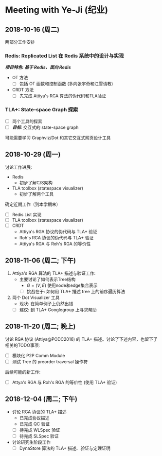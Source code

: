 ﻿# Meeting with Ye-Ji (纪业)

## 2018-10-16 (周二)

两部分工作安排

### Redis: Replicated List 在 Redis 系统中的设计与实现

***项目特色: 基于 Redis、面向 Redis***

- OT 方法
	- [ ] 包括 OT 函数和控制函数 (多向张宇奇和江雪请教)
- CRDT 方法
	- [ ] 先完成 Attiya's RGA 算法的伪代码和TLA验证

### TLA+: State-space Graph 探索
- [ ] 两个工具的探索
- [ ] ***目标***: 交互式的 state-space graph

可能需要学习 Graphviz/Dot 和其它交互式网页设计工具

## 2018-10-29 (周一)
讨论工作进展:
- Redis
	- 初步了解C/S架构
- TLA toolbox (statespace visualizer)
	- 初步了解两个工具

确定近期工作（到本学期末）
- [ ] Redis List 实现
- [ ] TLA toolbox (statespace visualizer)
- [ ] CRDT
	- Attiya's RGA 协议的伪代码与 TLA+ 验证
	- Roh's RGA 协议的伪代码与 TLA+ 验证
	- Attiya's RGA 与 Roh's RGA 的等价性

## 2018-11-06 (周二; 下午)

1. Attiya's RGA 算法的 TLA+ 描述与验证工作:
	- 主要讨论了如何表示Tree结构
		- $G = (V, E)$ 使用node和edge集合表示
		- [ ] 挑战在于: 如何用 TLA+ 描述 tree 上的前序遍历算法
2. 两个 Dot Visualizer 工具
	-	现状: 在简单例子上仍然出错
	-	[ ] 建议: 到 TLA+ Googlegroup 上寻求帮助

## 2018-11-20 (周二; 晚上)

讨论 RGA 协议 (Attiya@PODC2016) 的 TLA+ 描述。讨论了下述内容，也留下了相关的TODO事项:

- [ ] 模块化 P2P Comm Module
- [ ] 测试 Tree  的 preorder traversal 操作符

后续可能的新工作:
- [ ] Attya's RGA 与 Roh's RGA 的等价性 (使用 TLA+ 验证)

## 2018-12-04 (周二; 下午)

- 讨论 RGA 协议的 TLA+ 描述
	- 已完成协议描述
	- 已完成 QC 验证
	- [ ] 待完成 WLSpec 验证
	- [ ] 待完成 SLSpec 验证
- 讨论研究生阶段工作
	- [ ] DynaStore 算法的 TLA+ 描述、验证与定理证明
